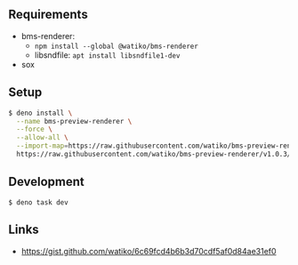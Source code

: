 ## Requirements

- bms-renderer:
  - `npm install --global @watiko/bms-renderer`
  - libsndfile: `apt install libsndfile1-dev`
- sox

## Setup

```bash
$ deno install \
  --name bms-preview-renderer \
  --force \
  --allow-all \
  --import-map=https://raw.githubusercontent.com/watiko/bms-preview-renderer/v1.0.3/import_map.json \
  https://raw.githubusercontent.com/watiko/bms-preview-renderer/v1.0.3/cli.ts
```

## Development

```console
$ deno task dev
```

## Links

- https://gist.github.com/watiko/6c69fcd4b6b3d70cdf5af0d84ae31ef0
